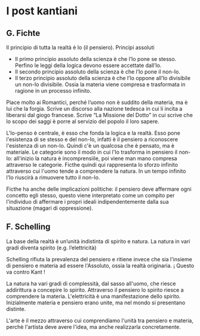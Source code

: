 # I post kantiani

## G. Fichte
Il principio di tutta la realtà è Io (il pensiero).
Principi assoluti
- Il primo principio assoluto della scienza è che l’Io pone se stesso. Perfino le leggi della logica devono essere accettate dall’Io. 
- Il secondo principio assoluto della scienza è che l’Io pone il non-Io.
- Il terzo principio assoluto della scienza è che l’Io oppone all’Io divisibile un non-Io divisibile. Ossia la materia viene compresa e trasformata in ragione in un processo infinito.

Piace molto ai Romantici, perché l’uomo non è suddito della materia, ma è lui che la forgia.
Scrive un discorso alla nazione tedesca in cui li incita a liberarsi dal giogo francese.
Scrive “La Missione del Dotto” in cui scrive che lo scopo dei saggi è porre al servizio del popolo il loro sapere.

L'Io-penso è centrale, è esso che fonda la logica e la realtà. Esso pone l'esistenza di se stesso e del non-Io, infatti è il pensiero a riconoscere l'esistenza di un non-Io.
Quindi c'è un qualcosa che è pensato, ma è materiale. Le categorie sono il modo in cui l'Io trasforma in pensiero il non-Io: all'inizio la natura è incomprensiile, poi viene man mano compresa attraverso le categorie.
Ficthe quindi qui rappresenta lo sforzo infinito attraverso cui l'uomo tende a comprendere la natura.
In un tempo infinito l'Io riuscirà a rimuovere tutto il non-Io.

Ficthe ha anche delle implicazioni politiche: il pensiero deve affermare ogni concetto egli stesso, questo viene interpretato come un compito per l'individuo di affermare i propri ideali indipendentemente dalla sua situazione (magari di oppressione).


## F. Schelling
La base della realtà è un’unità indistinta di spirito e natura. La natura in vari gradi diventa spirito (e.g. l’elettricità)

Schelling rifiuta la prevalenza del pensiero e ritiene invece che sia l'insieme di pensiero e materia ad essere l'Assoluto, ossia la realtà originaria.
¡ Questo va contro Kant !

La natura ha vari gradi di complessità, dal sasso all'uomo, che riesce addirittura a concepire lo spirito.
Attraverso il pensiero lo spirito riesce a comprendere la materia.
L'elettricità è una manifestazione dello spirito.
Inizialmente materia e pensiero erano unite, ma nel mondo si presentano distinte.

L'arte è il mezzo attraverso cui comprendiamo l'unità tra pensiero e materia, perchè l'artista deve avere l'idea, ma anche realizzarla concretamente.

